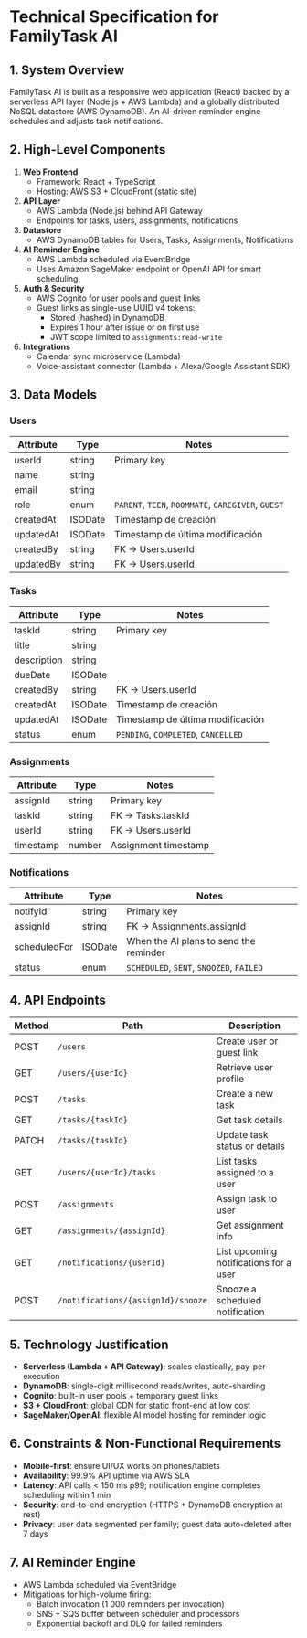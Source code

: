 # Technical Specification for FamilyTask AI

## 1. System Overview
FamilyTask AI is built as a responsive web application (React) backed by a serverless API layer (Node.js + AWS Lambda) and a globally distributed NoSQL datastore (AWS DynamoDB). An AI-driven reminder engine schedules and adjusts task notifications.

## 2. High-Level Components
1. **Web Frontend**  
   - Framework: React + TypeScript  
   - Hosting: AWS S3 + CloudFront (static site)  
2. **API Layer**  
   - AWS Lambda (Node.js) behind API Gateway  
   - Endpoints for tasks, users, assignments, notifications  
3. **Datastore**  
   - AWS DynamoDB tables for Users, Tasks, Assignments, Notifications  
4. **AI Reminder Engine**  
   - AWS Lambda scheduled via EventBridge  
   - Uses Amazon SageMaker endpoint or OpenAI API for smart scheduling  
5. **Auth & Security**  
   - AWS Cognito for user pools and guest links  
   - Guest links as single-use UUID v4 tokens:  
     - Stored (hashed) in DynamoDB  
     - Expires 1 hour after issue or on first use  
     - JWT scope limited to `assignments:read-write`  
6. **Integrations**  
   - Calendar sync microservice (Lambda)  
   - Voice-assistant connector (Lambda + Alexa/Google Assistant SDK)  

## 3. Data Models

### Users
| Attribute    | Type    | Notes                                  |
|--------------|---------|----------------------------------------|
| userId       | string  | Primary key                            |
| name         | string  |                                        |
| email        | string  |                                        |
| role         | enum    | `PARENT`, `TEEN`, `ROOMMATE`, `CAREGIVER`, `GUEST` |
| createdAt    | ISODate | Timestamp de creación                  |
| updatedAt    | ISODate | Timestamp de última modificación       |
| createdBy    | string  | FK → Users.userId                      |
| updatedBy    | string  | FK → Users.userId                      |

### Tasks
| Attribute     | Type     | Notes                              |
|---------------|----------|------------------------------------|
| taskId        | string   | Primary key                        |
| title         | string   |                                    |
| description   | string   |                                    |
| dueDate       | ISODate  |                                    |
| createdBy     | string   | FK → Users.userId                  |
| createdAt     | ISODate  | Timestamp de creación              |
| updatedAt     | ISODate  | Timestamp de última modificación   |
| status        | enum     | `PENDING`, `COMPLETED`, `CANCELLED`|

### Assignments
| Attribute | Type   | Notes                           |
|-----------|--------|---------------------------------|
| assignId  | string | Primary key                     |
| taskId    | string | FK → Tasks.taskId               |
| userId    | string | FK → Users.userId               |
| timestamp | number | Assignment timestamp            |

### Notifications
| Attribute     | Type     | Notes                                   |
|---------------|----------|-----------------------------------------|
| notifyId      | string   | Primary key                             |
| assignId      | string   | FK → Assignments.assignId               |
| scheduledFor  | ISODate  | When the AI plans to send the reminder |
| status        | enum     | `SCHEDULED`, `SENT`, `SNOOZED`, `FAILED`|

## 4. API Endpoints

| Method | Path                                   | Description                                |
|--------|----------------------------------------|--------------------------------------------|
| POST   | `/users`                               | Create user or guest link                  |
| GET    | `/users/{userId}`                     | Retrieve user profile                      |
| POST   | `/tasks`                               | Create a new task                          |
| GET    | `/tasks/{taskId}`                     | Get task details                           |
| PATCH  | `/tasks/{taskId}`                     | Update task status or details              |
| GET    | `/users/{userId}/tasks`               | List tasks assigned to a user              |
| POST   | `/assignments`                         | Assign task to user                        |
| GET    | `/assignments/{assignId}`             | Get assignment info                        |
| GET    | `/notifications/{userId}`             | List upcoming notifications for a user     |
| POST   | `/notifications/{assignId}/snooze`    | Snooze a scheduled notification            |

## 5. Technology Justification

- **Serverless (Lambda + API Gateway)**: scales elastically, pay-per-execution  
- **DynamoDB**: single-digit millisecond reads/writes, auto-sharding  
- **Cognito**: built-in user pools + temporary guest links  
- **S3 + CloudFront**: global CDN for static front-end at low cost  
- **SageMaker/OpenAI**: flexible AI model hosting for reminder logic  

## 6. Constraints & Non-Functional Requirements

- **Mobile-first**: ensure UI/UX works on phones/tablets  
- **Availability**: 99.9% API uptime via AWS SLA  
- **Latency**: API calls < 150 ms p99; notification engine completes scheduling within 1 min  
- **Security**: end-to-end encryption (HTTPS + DynamoDB encryption at rest)  
- **Privacy**: user data segmented per family; guest data auto-deleted after 7 days  

## 7. AI Reminder Engine

- AWS Lambda scheduled via EventBridge  
- Mitigations for high-volume firing:  
  - Batch invocation (1 000 reminders per invocation)  
  - SNS + SQS buffer between scheduler and processors  
  - Exponential backoff and DLQ for failed reminders  
